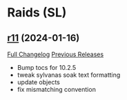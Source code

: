# <DBM Mod> Raids (SL)

## [r11](https://github.com/DeadlyBossMods/DBM-Shadowlands/tree/r11) (2024-01-16)
[Full Changelog](https://github.com/DeadlyBossMods/DBM-Shadowlands/compare/r10...r11) [Previous Releases](https://github.com/DeadlyBossMods/DBM-Shadowlands/releases)

- Bump tocs for 10.2.5  
- tweak sylvanas soak text formatting  
- update objects  
- fix mismatching convention  
